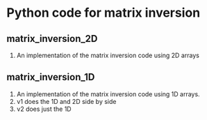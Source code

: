 # Python code for matrix inversion
## matrix_inversion_2D
1. An implementation of the matrix inversion code using 2D arrays

## matrix_inversion_1D
1. An implementation of the matrix inversion code using 1D arrays.
1. v1 does the 1D and 2D side by side
1. v2 does just the 1D































